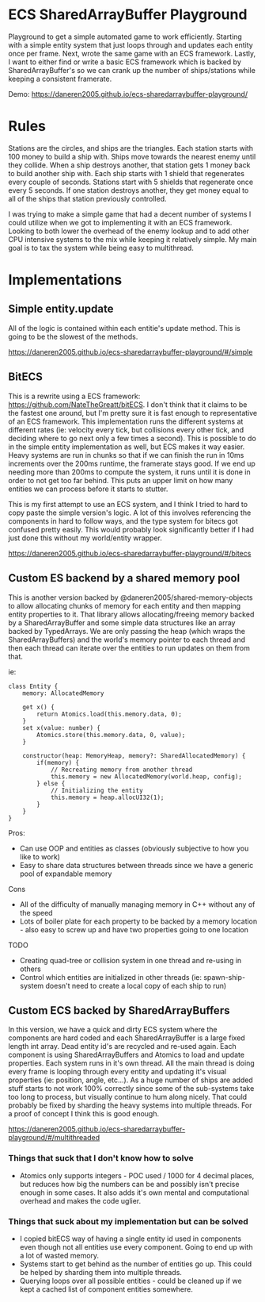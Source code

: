 # ECS SharedArrayBuffer Playground
Playground to get a simple automated game to work efficiently.  Starting with a simple entity system that just loops through and updates each entity once per frame.  Next, wrote the same game with an ECS framework.  Lastly, I want to either find or write a basic ECS framework which is backed by SharedArrayBuffer's so we can crank up the number of ships/stations while keeping a consistent framerate.

Demo: https://daneren2005.github.io/ecs-sharedarraybuffer-playground/

# Rules
Stations are the circles, and ships are the triangles.  Each station starts with 100 money to build a ship with.  Ships move towards the nearest enemy until they collide.  When a ship destroys another, that station gets 1 money back to build another ship with.  Each ship starts with 1 shield that regenerates every couple of seconds.  Stations start with 5 shields that regenerate once every 5 seconds.  If one station destroys another, they get money equal to all of the ships that station previously controlled.

I was trying to make a simple game that had a decent number of systems I could utilize when we got to implementing it with an ECS framework.  Looking to both lower the overhead of the enemy lookup and to add other CPU intensive systems to the mix while keeping it relatively simple.  My main goal is to tax the system while being easy to multithread.

# Implementations
## Simple entity.update
All of the logic is contained within each entitie's update method.  This is going to be the slowest of the methods.

https://daneren2005.github.io/ecs-sharedarraybuffer-playground/#/simple

## BitECS
This is a rewrite using a ECS framework: https://github.com/NateTheGreatt/bitECS.  I don't think that it claims to be the fastest one around, but I'm pretty sure it is fast enough to representative of an ECS framework.  This implementation runs the different systems at different rates (ie: velocity every tick, but collisions every other tick, and deciding where to go next only a few times a second).  This is possible to do in the simple entity implementation as well, but ECS makes it way easier.  Heavy systems are run in chunks so that if we can finish the run in 10ms increments over the 200ms runtime, the framerate stays good.  If we end up needing more than 200ms to compute the system, it runs until it is done in order to not get too far behind.  This puts an upper limit on how many entities we can process before it starts to stutter.

This is my first attempt to use an ECS system, and I think I tried to hard to copy paste the simple version's logic.  A lot of this involves referencing the components in hard to follow ways, and the type system for bitecs got confused pretty easily.  This would probably look significantly better if I had just done this without my world/entity wrapper.

https://daneren2005.github.io/ecs-sharedarraybuffer-playground/#/bitecs

## Custom ES backend by a shared memory pool
This is another version backed by @daneren2005/shared-memory-objects to allow allocating chunks of memory for each entity and then mapping entity properties to it.  That library allows allocating/freeing memory backed by a SharedArrayBuffer and some simple data structures like an array backed by TypedArrays.  We are only passing the heap (which wraps the SharedArrayBuffers) and the world's memory pointer to each thread and then each thread can iterate over the entities to run updates on them from that.

ie: 
```
class Entity {
	memory: AllocatedMemory

	get x() {
		return Atomics.load(this.memory.data, 0);
	}
	set x(value: number) {
		Atomics.store(this.memory.data, 0, value);
	}

	constructor(heap: MemoryHeap, memory?: SharedAllocatedMemory) {
		if(memory) {
			// Recreating memory from another thread
			this.memory = new AllocatedMemory(world.heap, config);
		} else {
			// Initializing the entity
			this.memory = heap.allocUI32(1);
		}
	}
}
```

Pros:
* Can use OOP and entities as classes (obviously subjective to how you like to work)
* Easy to share data structures between threads since we have a generic pool of expandable memory

Cons
* All of the difficulty of manually managing memory in C++ without any of the speed
* Lots of boiler plate for each property to be backed by a memory location - also easy to screw up and have two properties going to one location

TODO
* Creating quad-tree or collision system in one thread and re-using in others
* Control which entities are initialized in other threads (ie: spawn-ship-system doesn't need to create a local copy of each ship to run)



## Custom ECS backed by SharedArrayBuffers
In this version, we have a quick and dirty ECS system where the components are hard coded and each SharedArrayBuffer is a large fixed length int array.  Dead entity id's are recycled and re-used again.  Each component is using SharedArrayBuffers and Atomics to load and update properties.  Each system runs in it's own thread.  All the main thread is doing every frame is looping through every entity and updating it's visual properties (ie: position, angle, etc...).  As a huge number of ships are added stuff starts to not work 100% correctly since some of the sub-systems take too long to process, but visually continue to hum along nicely.  That could probably be fixed by sharding the heavy systems into multiple threads.  For a proof of concept I think this is good enough.

https://daneren2005.github.io/ecs-sharedarraybuffer-playground/#/multithreaded

### Things that suck that I don't know how to solve
* Atomics only supports integers - POC used / 1000 for 4 decimal places, but reduces how big the numbers can be and possibly isn't precise enough in some cases.  It also adds it's own mental and computational overhead and makes the code uglier.

### Things that suck about my implementation but can be solved
* I copied bitECS way of having a single entity id used in components even though not all entities use every component.  Going to end up with a lot of wasted memory.
* Systems start to get behind as the number of entities go up.  This could be helped by sharding them into multiple threads.
* Querying loops over all possible entities - could be cleaned up if we kept a cached list of component entities somewhere.